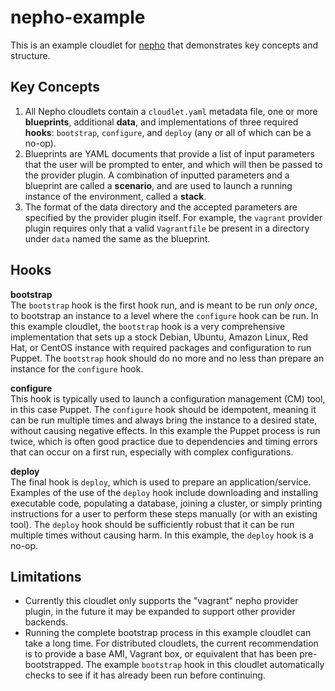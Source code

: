 nepho-example
=============

This is an example cloudlet for [nepho](http://github.com/huit/nepho) that demonstrates key concepts and structure.

Key Concepts
------------
1. All Nepho cloudlets contain a `cloudlet.yaml` metadata file, one or more **blueprints**, additional **data**, and implementations of three required **hooks**: `bootstrap`, `configure`, and `deploy` (any or all of which can be a no-op).
2. Blueprints are YAML documents that provide a list of input parameters that the user will be prompted to enter, and which will then be passed to the provider plugin.  A combination of inputted parameters and a blueprint are called a **scenario**, and are used to launch a running instance of the environment, called a **stack**.
3. The format of the data directory and the accepted parameters are specified by the provider plugin itself. For example, the `vagrant` provider plugin requires only that a valid `Vagrantfile` be present in a directory under `data` named the same as the blueprint.

Hooks
-----
**bootstrap**  
The `bootstrap` hook is the first hook run, and is meant to be run _only once_, to bootstrap an instance to a level where the `configure` hook can be run.  In this example cloudlet, the `bootstrap` hook is a very comprehensive implementation that sets up a stock Debian, Ubuntu, Amazon Linux, Red Hat, or CentOS instance with required packages and configuration to run Puppet.  The `bootstrap` hook should do no more and no less than prepare an instance for the `configure` hook.

**configure**  
This hook is typically used to launch a configuration management (CM) tool, in this case Puppet.  The `configure` hook should be idempotent, meaning it can be run multiple times and always bring the instance to a desired state, without causing negative effects.  In this example the Puppet process is run twice, which is often good practice due to dependencies and timing errors that can occur on a first run, especially with complex configurations.

**deploy**  
The final hook is `deploy`, which is used to prepare an application/service. Examples of the use of the `deploy` hook include downloading and installing executable code, populating a database, joining a cluster, or simply printing instructions for a user to perform these steps manually (or with an existing tool).  The `deploy` hook should be sufficiently robust that it can be run multiple times without causing harm.  In this example, the `deploy` hook is a no-op.

Limitations
-----------
- Currently this cloudlet only supports the "vagrant" nepho provider plugin, in the future it may be expanded to support other provider backends.
- Running the complete bootstrap process in this example cloudlet can take a long time. For distributed cloudlets, the current recommendation is to provide a base AMI, Vagrant box, or equivalent that has been pre-bootstrapped.  The example `bootstrap` hook in this cloudlet automatically checks to see if it has already been run before continuing.
